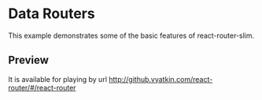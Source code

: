 # Data Routers

This example demonstrates some of the basic features of react-router-slim.

## Preview

It is available for playing by url http://github.vyatkin.com/react-router/#/react-router
